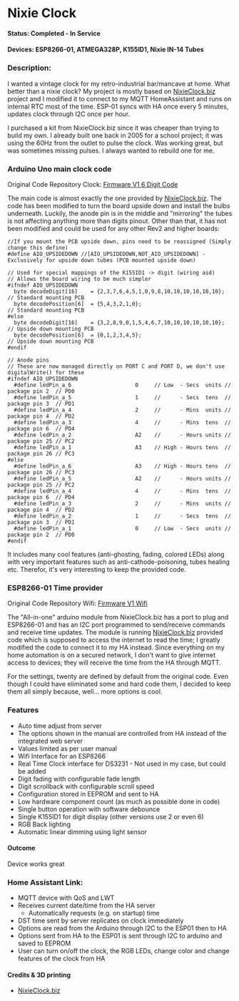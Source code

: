 # Nixie Clock #

#### Status: Completed - In Service ####

#### Devices: ESP8266-01, ATMEGA328P, K155ID1, Nixie IN-14 Tubes ####

### Description: ###
I wanted a vintage clock for my retro-industrial bar/mancave at home. What better than a nixie clock? My project is mostly based on [NixieClock.biz](https://nixieclock.biz) project and I modified it to connect to my MQTT HomeAssistant and runs on internal RTC most of the time. ESP-01 syncs with HA once every 5 minutes, updates clock through I2C once per hour.

I purchased a kit from NixieClock.biz since it was cheaper than trying to build my own. I already built one back in 2005 for a school project; it was using the 60Hz from the outlet to pulse the clock. Was working great, but was sometimes missing pulses. I always wanted to rebuild one for me.

### Arduino Uno main clock code ###
Original Code Repository Clock: [Firmware V1 6 Digit Code](https://bitbucket.org/isparkes/nixiefirmwarev1/src/master/ardunixFade9_6_digit/)

The main code is almost exactly the one provided by [NixieClock.biz](https://www.nixieclock.biz/Store.html). The code has been modified to turn the board upside down and install the bulbs underneath. Luckily, the anode pin is in the middle and "mirroring" the tubes is not affecting anything more than digits pinout. Other than that, it has not been modified and could be used for any other Rev2 and higher boards:

    //If you mount the PCB upside down, pins need to be reassigned (Simply change this define)
    #define AIO_UPSIDEDOWN //[AIO_UPSIDEDOWN,NOT_AIO_UPSIDEDOWN] - Exclusively for upside down tubes (PCB mounted upside down)
    
    // Used for special mappings of the K155ID1 -> digit (wiring aid)
    // Allows the board wiring to be much simpler
    #ifndef AIO_UPSIDEDOWN
      byte decodeDigit[16]    = {2,3,7,6,4,5,1,0,9,8,10,10,10,10,10,10};  // Standard mounting PCB
      byte decodePosition[6]  = {5,4,3,2,1,0};                            // Standard mounting PCB
    #else
      byte decodeDigit[16]    = {3,2,8,9,0,1,5,4,6,7,10,10,10,10,10,10};  // Upside down mounting PCB
      byte decodePosition[6]  = {0,1,2,3,4,5};                            // Upside down mounting PCB
    #endif

    // Anode pins
    // These are now managed directly on PORT C and PORT D, we don't use digitalWrite() for these
    #ifndef AIO_UPSIDEDOWN
      #define ledPin_a_6                    0     // Low  - Secs  units // package pin 2  // PD0
      #define ledPin_a_5                    1     //      - Secs  tens  // package pin 3  // PD1
      #define ledPin_a_4                    2     //      - Mins  units // package pin 4  // PD2
      #define ledPin_a_3                    4     //      - Mins  tens  // package pin 6  // PD4
      #define ledPin_a_2                    A2    //      - Hours units // package pin 25 // PC2
      #define ledPin_a_1                    A3    // High - Hours tens  // package pin 26 // PC3
    #else
      #define ledPin_a_6                    A3    // High - Hours tens  // package pin 26 // PC3
      #define ledPin_a_5                    A2    //      - Hours units // package pin 25 // PC2
      #define ledPin_a_4                    4     //      - Mins  tens  // package pin 6  // PD4
      #define ledPin_a_3                    2     //      - Mins  units // package pin 4  // PD2
      #define ledPin_a_2                    1     //      - Secs  tens  // package pin 3  // PD1
      #define ledPin_a_1                    0     // Low  - Secs  units // package pin 2  // PD0
    #endif

It includes many cool features (anti-ghosting, fading, colored LEDs) along with very important features such as anti-cathode-poisoning, tubes healing etc. Therefor, it's very interesting to keep the provided code.

### ESP8266-01 Time provider ###
Original Code Repository Wifi: [Firmware V1 Wifi](https://bitbucket.org/isparkes/nixiefirmwarev1/src/master/WifiTimeProviderESP8266/)

The "All-in-one" arduino module from NixieClock.biz has a port to plug and ESP8266-01 and has an I2C port programmed to send/receive commands and receive time updates. The module is running [NixieClock.biz](https://www.nixieclock.biz/Store.html) provided code which is supposed to access the internet to read the time; I greatly modified the code to connect it to my HA instead. Since everything on my home automation is on a secured network, I don't want to give internet access to devices; they will receive the time from the HA through MQTT.

For the settings, twenty are defined by default from the original code. Even though I could have eliminated some and hard code them, I decided to keep them all simply because, well... more options is cool.

### Features ###
- Auto time adjust from server
- The options shown in the manual are controlled from HA instead of the integrated web server
- Values limited as per user manual
- Wifi Interface for an ESP8266
- Real Time Clock interface for DS3231 - Not used in my case, but could be added
- Digit fading with configurable fade length
- Digit scrollback with configurable scroll speed
- Configuration stored in EEPROM and sent to HA
- Low hardware component count (as much as possible done in code)
- Single button operation with software debounce
- Single K155ID1 for digit display (other versions use 2 or even 6)
- RGB Back lighting
- Automatic linear dimming using light sensor

#### Outcome ####
Device works great

### Home Assistant Link: ###
- MQTT device with QoS and LWT
- Receives current date/time from the HA server
    - Automatically requests (e.g. on startup) time
- DST time sent by server replicates on clock immediately
- Options are read from the Arduino through I2C to the ESP01 then to HA
- Options sent from HA to the ESP01 is sent through I2C to arduino and saved to EEPROM
- User can turn on/off the clock, the RGB LEDs, change color and change features of the clock from HA

#### Credits & 3D printing
- [NixieClock.biz](https://nixieclock.biz)
